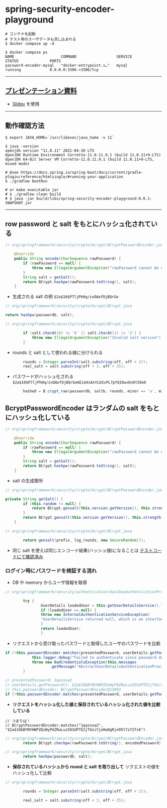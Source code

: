 # spring-security-encoder-playground

```shell
# コンテナを起動
# テスト用のユーザデータも流し込まれる
$ docker compose up -d

$ docker compose ps
NAME                     COMMAND                  SERVICE             STATUS              PORTS
password-encoder-mysql   "docker-entrypoint.s…"   mysql               running             0.0.0.0:3306->3306/tcp
```

---
## [プレゼンテーション資料](./presentation-material/README.md)

- [Slidev](https://github.com/slidevjs/slidev) を使用

---
## 動作確認方法

```shell
$ export JAVA_HOME=`/usr/libexec/java_home -v 11`

$ java -version                                  
openjdk version "11.0.11" 2021-04-20 LTS
OpenJDK Runtime Environment Corretto-11.0.11.9.1 (build 11.0.11+9-LTS)
OpenJDK 64-Bit Server VM Corretto-11.0.11.9.1 (build 11.0.11+9-LTS, mixed mode)

# @see https://docs.spring.io/spring-boot/docs/current/gradle-plugin/reference/htmlsingle/#running-your-application
$ ./gradlew bootRun

# or make executable jar
# $ ./gradlew clean build
# $ java -jar build/libs/spring-security-encoder-playground-0.0.1-SNAPSHOT.jar
```

---
## row password と salt をもとにハッシュ化されている

```java
// org/springframework/security/crypto/bcrypt/BCryptPasswordEncoder.java

	@Override
	public String encode(CharSequence rawPassword) {
		if (rawPassword == null) {
			throw new IllegalArgumentException("rawPassword cannot be null");
		}
		String salt = getSalt();
		return BCrypt.hashpw(rawPassword.toString(), salt);
	}
```

- 生成される salt の例 `$2a$10$P7ljPh0q/zvDAefOjBQrGe`

```java
// org/springframework/security/crypto/bcrypt/BCrypt.java

return hashpw(passwordb, salt);
```

```java
// org/springframework/security/crypto/bcrypt/BCrypt.java

		if (salt.charAt(0) != '$' || salt.charAt(1) != '2') {
			throw new IllegalArgumentException("Invalid salt version");
		}
```

- rounds と salt として使われる値に分けられる

```java
		rounds = Integer.parseInt(salt.substring(off, off + 2));
        real_salt = salt.substring(off + 3, off + 25);
```

- パスワードがハッシュ化される `$2a$10$P7ljPh0q/zvDAefOjBQrGe6EimXsAnYLb5vPL7pYQI0wv6nOY2OeO`

```java
		hashed = B.crypt_raw(passwordb, saltb, rounds, minor == 'x', minor == 'a' ? 0x10000 : 0);
```

## BcryptPasswordEncoder はランダムの salt をもとにハッシュ化している

```java
// org/springframework/security/crypto/bcrypt/BCryptPasswordEncoder.java

	@Override
	public String encode(CharSequence rawPassword) {
		if (rawPassword == null) {
			throw new IllegalArgumentException("rawPassword cannot be null");
		}
		String salt = getSalt();
		return BCrypt.hashpw(rawPassword.toString(), salt);
	}
```

- salt の生成箇所

```java
// org/springframework/security/crypto/bcrypt/BCryptPasswordEncoder.java

private String getSalt() {
		if (this.random != null) {
			return BCrypt.gensalt(this.version.getVersion(), this.strength, this.random);
		}
		return BCrypt.gensalt(this.version.getVersion(), this.strength);
	}
```

```java
// org/springframework/security/crypto/bcrypt/BCrypt.java

		return gensalt(prefix, log_rounds, new SecureRandom());
```

- 同じ salt を使えば同じエンコード結果(ハッシュ値)になることは [テストコードにて確認済み](./src/test/kotlin/com/kiyotakeshi/springsecurityencoderplayground/PasswordEncodingTest.kt)

### ログイン時にパスワードを検証する流れ

- DB や memory からユーザ情報を取得

```java
// org/springframework/security/authentication/dao/DaoAuthenticationProvider.java

		try {
                UserDetails loadedUser = this.getUserDetailsService().loadUserByUsername(username);
                if (loadedUser == null) {
                throw new InternalAuthenticationServiceException(
                "UserDetailsService returned null, which is an interface contract violation");
                }
                return loadedUser;
                }
```

- リクエストから受け取ったパスワードと取得したユーザのパスワードを比較

```java
if (!this.passwordEncoder.matches(presentedPassword, userDetails.getPassword())) {
			this.logger.debug("Failed to authenticate since password does not match stored value");
			throw new BadCredentialsException(this.messages
					.getMessage("AbstractUserDetailsAuthenticationProvider.badCredentials", "Bad credentials"));
		}
```

```java
// presentedPassword: 1qazxsw2
// userDetails.getPassword(): $2a$10$BYNYHWPZQzWyPAZRwLuzSO1UPTE2jTdziYjoHw8gRjn95t7zf2fs6
// this.passwordEncoder: BCryptPasswordEncoder@13893
if (!this.passwordEncoder.matches(presentedPassword, userDetails.getPassword())) {
```

- **リクエストをハッシュ化した値と保存されているハッシュ化された値を比較している**

```
// つまりは！
// BCryptPasswordEncoder.matches("1qazxsw2", "$2a$10$BYNYHWPZQzWyPAZRwLuzSO1UPTE2jTdziYjoHw8gRjn95t7zf2fs6")
```

```java
// org/springframework/security/crypto/bcrypt/BCryptPasswordEncoder.java
		return BCrypt.checkpw(rawPassword.toString(), encodedPassword);
```

```java
// org/springframework/security/crypto/bcrypt/BCrypt.java
		return hashpw(passwordb, salt);
```

- **保存されているハッシュから round と salt を取り出して** リクエストの値をハッシュ化して比較

```java
// org/springframework/security/crypto/bcrypt/BCrypt.java

		rounds = Integer.parseInt(salt.substring(off, off + 2));

        real_salt = salt.substring(off + 3, off + 25);
```
